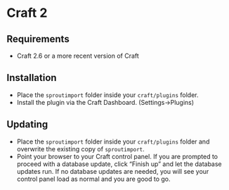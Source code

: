 # Craft 2

## Requirements

* Craft 2.6 or a more recent version of Craft

## Installation

* Place the `sproutimport` folder inside your `craft/plugins` folder.
* Install the plugin via the Craft Dashboard. (Settings&rarr;Plugins)

## Updating

* Place the `sproutimport` folder inside your `craft/plugins` folder and overwrite the existing copy of `sproutimport`.
* Point your browser to your Craft control panel. If you are prompted to proceed with a database update, click “Finish up” and let the database updates run.  If no database updates are needed, you will see your control panel load as normal and you are good to go.
